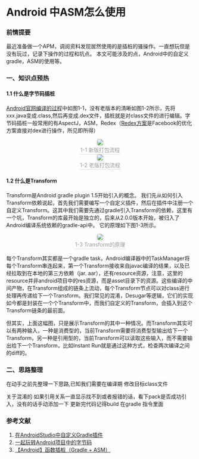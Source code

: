 # Android 中ASM怎么使用
### 前情提要
最近准备做一个APM，调阅资料发现居然使用的是插桩的骚操作。一直想玩但是没有玩过，记录下操作的过程和坑点。
本文可能涉及的点，Android中的自定义gradle，ASM的使用等。

### 一、知识点预热

#### 1.1 什么是字节码插桩
[Android官网编译的过程](https://developer.android.com/studio/build/index.html?hl=zh-cn#build-process)中如图1-1，没有老版本的清晰如图1-2所示，先将xxx.java变成.class,然后再变成.dex文件，插桩就是对class文件的进行编辑。字节码插桩一般常用的有AspectJ，ASM，Redex（[Redex方案](https://github.com/facebook/redex)是Facebook的优化方案直接对dex进行操作，所见即所得）

<center>
    <img style="border-radius: 0.3125em;
    box-shadow: 0 2px 4px 0 rgba(34,36,38,.12),0 2px 10px 0 rgba(34,36,38,.08);" 
    src="https://developer.android.com/images/tools/studio/build-process_2x.png?hl=zh-cn">
    <br>
    <div style="color:orange; border-bottom: 1px solid #d9d9d9;
    display: inline-block;
    color: #999;
    padding: 2px;">1-1 新版打包流程</div>
</center>


<center>
    <img style="border-radius: 0.3125em;
    box-shadow: 0 2px 4px 0 rgba(34,36,38,.12),0 2px 10px 0 rgba(34,36,38,.08);" 
    src="https://user-gold-cdn.xitu.io/2017/3/2/35a4d886bc51ec6be29456eadd4b1fd2.png">
    <br>
    <div style="color:orange; border-bottom: 1px solid #d9d9d9;
    display: inline-block;
    color: #999;
    padding: 2px;">1-2 老版打包流程</div>
</center>

#### 1.2 什么是Transform
Transform是Android gradle plugin 1.5开始引入的概念。
我们先从如何引入Transform依赖说起，首先我们需要编写一个自定义插件，然后在插件中注册一个自定义Transform。这其中我们需要先通过gradle引入Transform的依赖，这里有一个坑，Transform的库最开始是独立的，后来从2.0.0版本开始，被归入了Android编译系统依赖的gradle-api中。
它的原理如下图1-3所示。

<center>
    <img style="border-radius: 0.3125em;
    box-shadow: 0 2px 4px 0 rgba(34,36,38,.12),0 2px 10px 0 rgba(34,36,38,.08);" 
    src="https://upload-images.jianshu.io/upload_images/13278007-e3181a3e9742296f?imageMogr2/auto-orient/strip|imageView2/2/w/900/format/webp">
    <br>
    <div style="color:orange; border-bottom: 1px solid #d9d9d9;
    display: inline-block;
    color: #999;
    padding: 2px;">1-3 Transform的原理</div>
</center>


每个Transform其实都是一个gradle task，Android编译器中的TaskManager将每个Transform串连起来，第一个Transform接收来自javac编译的结果，以及已经拉取到在本地的第三方依赖（jar. aar），还有resource资源，注意，这里的resource并非android项目中的res资源，而是asset目录下的资源。这些编译的中间产物，在Transform组成的链条上流动，每个Transform节点可以对class进行处理再传递给下一个Transform。我们常见的混淆，Desugar等逻辑，它们的实现如今都是封装在一个个Transform中，而我们自定义的Transform，会插入到这个Transform链条的最前面。

但其实，上面这幅图，只是展示Transform的其中一种情况。而Transform其实可以有两种输入，一种是消费型的，当前Transform需要将消费型型输出给下一个Transform，另一种是引用型的，当前Transform可以读取这些输入，而不需要输出给下一个Transform，比如Instant Run就是通过这种方式，检查两次编译之间的diff的。


### 二、思路整理
在动手之前先整理一下思路,已知我们需要在编译期 修改目标class文件

关于混淆的
如果引用关系一直显示找不到或者报错的话，看下pack是否成功引入，没有的话手动添加一下
更新完代码记得build 在gradle 指令里面

### 参考文献
1. [在AndroidStudio中自定义Gradle插件](https://blog.csdn.net/huachao1001/article/details/51810328)
2. [一起玩转Android项目中的字节码](http://quinnchen.cn/2018/09/13/2018-09-13-asm-transform/)
3. [【Android】函数插桩（Gradle + ASM）](https://www.jianshu.com/p/16ed4d233fd1)
